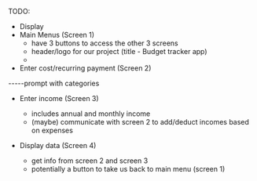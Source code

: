 TODO:
- Display
- Main Menus (Screen 1)
  - have 3 buttons to access the other 3 screens 
  - header/logo for our project (title - Budget tracker app)
  - 
- Enter cost/recurring payment (Screen 2)

-----prompt with categories
- Enter income (Screen 3)
  - includes annual and monthly income 
  - (maybe) communicate with screen 2 to add/deduct incomes based on expenses

- Display data (Screen 4)
  - get info from screen 2 and screen 3
  - potentially a button to take us back to main menu (screen 1)

